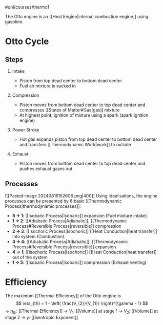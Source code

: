 #uni/courses/thermo1 

The Otto engine is an [[Heat Engine|internal combustion engine]] using gasoline.

# Otto Cycle

## Steps

1. Intake
	- Piston from top dead center to bottom dead center
	- Fuel air mixture is sucked in

2. Compression
	- Piston moves from bottom dead center to top dead center and compresses [[States of Matter#Gas|gas]] mixture 
	- At highest point, ignition of mixture using a spark (spark ignition engine)

3. Power Stroke
	- Hot gas expands piston from top dead center to bottom dead center and transfers [[Thermodynamic Work|work]] to outside

4. Exhaust
	- Piston moves from bottom dead center to top dead center and pushes exhaust gases out

## Processes

![[Pasted image 20240819152606.png|400]]
Using idealisations, the engine processes can be presented by 6 basic [[Thermodynamic Process|thermodynamic processes]]: 
- **5 → 1**: [[Isobaric Process|Isobaric]] expansion (Fuel mixture intake) 
- **1 → 2**: [[Adiabatic Process|Adiabatic]], [[Thermodynamic Process#Reversible Process|reversible]] compression 
- **2 → 3**: [[Isochoric Process|Isochoric]] [[Heat Conduction|heat transfer]] into system (Combustion) 
- **3 → 4**: [[Adiabatic Process|Adiabatic]], [[Thermodynamic Process#Reversible Process|reversible]] expansion 
- **4 → 1**: [[Isochoric Process|Isochoric]] [[Heat Conduction|heat transfer]] out of the system 
- **1 → 5**: [[Isobaric Process|Isobaric]] compression (Exhaust venting)

# Efficiency

The maximum [[Thermal Efficiency]] of the Otto engine is 
$$
\eta_{th} = 1 - \left( \frac{V_{2}}{V_{1}} \right)^{\gamma - 1}
$$
-> $\eta_{th}$: [[Thermal Efficiency]]
-> $V_{1}$: [[Volume]] at stage 1
-> $V_{2}$: [[Volume]] at stage 2
-> $\gamma$: [[Isentropic Exponent]]